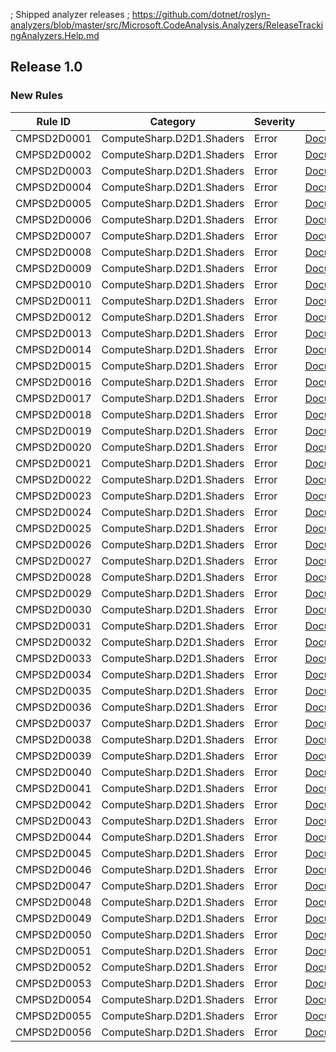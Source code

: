 ﻿; Shipped analyzer releases
; https://github.com/dotnet/roslyn-analyzers/blob/master/src/Microsoft.CodeAnalysis.Analyzers/ReleaseTrackingAnalyzers.Help.md

## Release 1.0

### New Rules

Rule ID | Category | Severity | Notes
--------|----------|----------|-------
CMPSD2D0001 | ComputeSharp.D2D1.Shaders | Error | [Documentation](https://github.com/Sergio0694/ComputeSharp)
CMPSD2D0002 | ComputeSharp.D2D1.Shaders | Error | [Documentation](https://github.com/Sergio0694/ComputeSharp)
CMPSD2D0003 | ComputeSharp.D2D1.Shaders | Error | [Documentation](https://github.com/Sergio0694/ComputeSharp)
CMPSD2D0004 | ComputeSharp.D2D1.Shaders | Error | [Documentation](https://github.com/Sergio0694/ComputeSharp)
CMPSD2D0005 | ComputeSharp.D2D1.Shaders | Error | [Documentation](https://github.com/Sergio0694/ComputeSharp)
CMPSD2D0006 | ComputeSharp.D2D1.Shaders | Error | [Documentation](https://github.com/Sergio0694/ComputeSharp)
CMPSD2D0007 | ComputeSharp.D2D1.Shaders | Error | [Documentation](https://github.com/Sergio0694/ComputeSharp)
CMPSD2D0008 | ComputeSharp.D2D1.Shaders | Error | [Documentation](https://github.com/Sergio0694/ComputeSharp)
CMPSD2D0009 | ComputeSharp.D2D1.Shaders | Error | [Documentation](https://github.com/Sergio0694/ComputeSharp)
CMPSD2D0010 | ComputeSharp.D2D1.Shaders | Error | [Documentation](https://github.com/Sergio0694/ComputeSharp)
CMPSD2D0011 | ComputeSharp.D2D1.Shaders | Error | [Documentation](https://github.com/Sergio0694/ComputeSharp)
CMPSD2D0012 | ComputeSharp.D2D1.Shaders | Error | [Documentation](https://github.com/Sergio0694/ComputeSharp)
CMPSD2D0013 | ComputeSharp.D2D1.Shaders | Error | [Documentation](https://github.com/Sergio0694/ComputeSharp)
CMPSD2D0014 | ComputeSharp.D2D1.Shaders | Error | [Documentation](https://github.com/Sergio0694/ComputeSharp)
CMPSD2D0015 | ComputeSharp.D2D1.Shaders | Error | [Documentation](https://github.com/Sergio0694/ComputeSharp)
CMPSD2D0016 | ComputeSharp.D2D1.Shaders | Error | [Documentation](https://github.com/Sergio0694/ComputeSharp)
CMPSD2D0017 | ComputeSharp.D2D1.Shaders | Error | [Documentation](https://github.com/Sergio0694/ComputeSharp)
CMPSD2D0018 | ComputeSharp.D2D1.Shaders | Error | [Documentation](https://github.com/Sergio0694/ComputeSharp)
CMPSD2D0019 | ComputeSharp.D2D1.Shaders | Error | [Documentation](https://github.com/Sergio0694/ComputeSharp)
CMPSD2D0020 | ComputeSharp.D2D1.Shaders | Error | [Documentation](https://github.com/Sergio0694/ComputeSharp)
CMPSD2D0021 | ComputeSharp.D2D1.Shaders | Error | [Documentation](https://github.com/Sergio0694/ComputeSharp)
CMPSD2D0022 | ComputeSharp.D2D1.Shaders | Error | [Documentation](https://github.com/Sergio0694/ComputeSharp)
CMPSD2D0023 | ComputeSharp.D2D1.Shaders | Error | [Documentation](https://github.com/Sergio0694/ComputeSharp)
CMPSD2D0024 | ComputeSharp.D2D1.Shaders | Error | [Documentation](https://github.com/Sergio0694/ComputeSharp)
CMPSD2D0025 | ComputeSharp.D2D1.Shaders | Error | [Documentation](https://github.com/Sergio0694/ComputeSharp)
CMPSD2D0026 | ComputeSharp.D2D1.Shaders | Error | [Documentation](https://github.com/Sergio0694/ComputeSharp)
CMPSD2D0027 | ComputeSharp.D2D1.Shaders | Error | [Documentation](https://github.com/Sergio0694/ComputeSharp)
CMPSD2D0028 | ComputeSharp.D2D1.Shaders | Error | [Documentation](https://github.com/Sergio0694/ComputeSharp)
CMPSD2D0029 | ComputeSharp.D2D1.Shaders | Error | [Documentation](https://github.com/Sergio0694/ComputeSharp)
CMPSD2D0030 | ComputeSharp.D2D1.Shaders | Error | [Documentation](https://github.com/Sergio0694/ComputeSharp)
CMPSD2D0031 | ComputeSharp.D2D1.Shaders | Error | [Documentation](https://github.com/Sergio0694/ComputeSharp)
CMPSD2D0032 | ComputeSharp.D2D1.Shaders | Error | [Documentation](https://github.com/Sergio0694/ComputeSharp)
CMPSD2D0033 | ComputeSharp.D2D1.Shaders | Error | [Documentation](https://github.com/Sergio0694/ComputeSharp)
CMPSD2D0034 | ComputeSharp.D2D1.Shaders | Error | [Documentation](https://github.com/Sergio0694/ComputeSharp)
CMPSD2D0035 | ComputeSharp.D2D1.Shaders | Error | [Documentation](https://github.com/Sergio0694/ComputeSharp)
CMPSD2D0036 | ComputeSharp.D2D1.Shaders | Error | [Documentation](https://github.com/Sergio0694/ComputeSharp)
CMPSD2D0037 | ComputeSharp.D2D1.Shaders | Error | [Documentation](https://github.com/Sergio0694/ComputeSharp)
CMPSD2D0038 | ComputeSharp.D2D1.Shaders | Error | [Documentation](https://github.com/Sergio0694/ComputeSharp)
CMPSD2D0039 | ComputeSharp.D2D1.Shaders | Error | [Documentation](https://github.com/Sergio0694/ComputeSharp)
CMPSD2D0040 | ComputeSharp.D2D1.Shaders | Error | [Documentation](https://github.com/Sergio0694/ComputeSharp)
CMPSD2D0041 | ComputeSharp.D2D1.Shaders | Error | [Documentation](https://github.com/Sergio0694/ComputeSharp)
CMPSD2D0042 | ComputeSharp.D2D1.Shaders | Error | [Documentation](https://github.com/Sergio0694/ComputeSharp)
CMPSD2D0043 | ComputeSharp.D2D1.Shaders | Error | [Documentation](https://github.com/Sergio0694/ComputeSharp)
CMPSD2D0044 | ComputeSharp.D2D1.Shaders | Error | [Documentation](https://github.com/Sergio0694/ComputeSharp)
CMPSD2D0045 | ComputeSharp.D2D1.Shaders | Error | [Documentation](https://github.com/Sergio0694/ComputeSharp)
CMPSD2D0046 | ComputeSharp.D2D1.Shaders | Error | [Documentation](https://github.com/Sergio0694/ComputeSharp)
CMPSD2D0047 | ComputeSharp.D2D1.Shaders | Error | [Documentation](https://github.com/Sergio0694/ComputeSharp)
CMPSD2D0048 | ComputeSharp.D2D1.Shaders | Error | [Documentation](https://github.com/Sergio0694/ComputeSharp)
CMPSD2D0049 | ComputeSharp.D2D1.Shaders | Error | [Documentation](https://github.com/Sergio0694/ComputeSharp)
CMPSD2D0050 | ComputeSharp.D2D1.Shaders | Error | [Documentation](https://github.com/Sergio0694/ComputeSharp)
CMPSD2D0051 | ComputeSharp.D2D1.Shaders | Error | [Documentation](https://github.com/Sergio0694/ComputeSharp)
CMPSD2D0052 | ComputeSharp.D2D1.Shaders | Error | [Documentation](https://github.com/Sergio0694/ComputeSharp)
CMPSD2D0053 | ComputeSharp.D2D1.Shaders | Error | [Documentation](https://github.com/Sergio0694/ComputeSharp)
CMPSD2D0054 | ComputeSharp.D2D1.Shaders | Error | [Documentation](https://github.com/Sergio0694/ComputeSharp)
CMPSD2D0055 | ComputeSharp.D2D1.Shaders | Error | [Documentation](https://github.com/Sergio0694/ComputeSharp)
CMPSD2D0056 | ComputeSharp.D2D1.Shaders | Error | [Documentation](https://github.com/Sergio0694/ComputeSharp)
